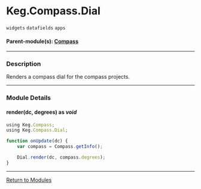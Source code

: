 # Keg.Compass.Dial

`widgets` `datafields` `apps`

#### Parent-module(s): [Compass](COMPASS.md)

***

### Description

Renders a compass dial for the compass projects.

***

### Module Details

#### render(dc, degrees) as _void_

```js
using Keg.Compass;
using Keg.Compass.Dial;

function onUpdate(dc) {
	var compass = Compass.getInfo();

	Dial.render(dc, compass.degrees);
}
```

***

[Return to Modules](../MODULES.md)
